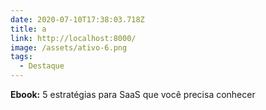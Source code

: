 ```yaml
---
date: 2020-07-10T17:38:03.718Z
title: a
link: http://localhost:8000/
image: /assets/ativo-6.png
tags:
  - Destaque
---
```

**Ebook:** 5 estratégias para SaaS que você precisa conhecer